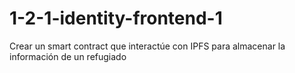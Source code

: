 # 1-2-1-identity-frontend-1
Crear un smart contract que interactúe con IPFS para almacenar la información de un refugiado

